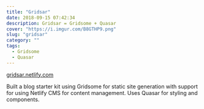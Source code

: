```yaml
---
title: "Gridsar"
date: 2018-09-15 07:42:34
description: Gridsar = Gridsome + Quasar
cover: "https://i.imgur.com/B8GTHP9.png"
slug: "gridsar"
category: ""
tags:
  - Gridsome
  - Quasar
---
```


[gridsar.netlify.com](https://gridsar.netlify.com)

Built a blog starter kit using Gridsome for static site generation with support for using Netlify CMS for content management.
Uses Quasar for styling and components.